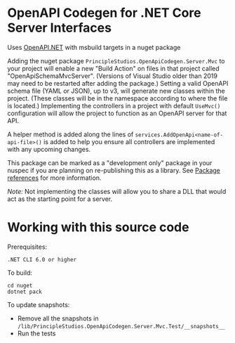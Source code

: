 # OpenAPI Codegen for .NET Core Server Interfaces

Uses [OpenAPI.NET][1] with msbuild targets in a nuget package

Adding the nuget package `PrincipleStudios.OpenApiCodegen.Server.Mvc` to your
project will enable a new "Build Action" on files in that project called
"OpenApiSchemaMvcServer". (Versions of Visual Studio older than 2019 may need to be
restarted after adding the package.) Setting a valid OpenAPI schema file (YAML
or JSON), up to v3, will generate new classes within the project. (These classes
will be in the namespace according to where the file is located.) Implementing
the controllers in a project with default `UseMvc()` configuration will allow
the project to function as an OpenAPI server for that API.

A helper method is added along the lines of
`services.AddOpenApi<name-of-api-file>()` is added to help you ensure all
controllers are implemented with any upcoming changes.

This package can be marked as a "development only" package in your nuspec if you
are planning on re-publishing this as a library. See [Package references][2] for
more information.

_Note:_ Not implementing the classes will allow you to share a DLL that would
act as the starting point for a server.

# Working with this source code

Prerequisites:

    .NET CLI 6.0 or higher

To build:

    cd nuget
    dotnet pack

To update snapshots:

* Remove all the snapshots in `/lib/PrincipleStudios.OpenApiCodegen.Server.Mvc.Test/__snapshots__`
* Run the tests

[1]: https://github.com/microsoft/OpenAPI.NET
[2]: https://docs.microsoft.com/en-us/nuget/consume-packages/package-references-in-project-files
